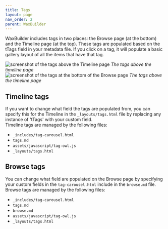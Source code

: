 ```yaml
---
title: Tags
layout: page
nav_order: 2
parent: WaxBuilder
---
```


WaxBuilder includes tags in two places: the Browse page (at the bottom) and the Timeline page (at the top). These tags are populated based on the tTags field in your metadata file. If you click on a tag, it will populate a basic gallery layout of all the items that have that tag.

<img src="https://kam535.github.io/wax-dcumentation/images/tags-timeline.png" alt="screenshot of the tags above the Timeline page">
<i>The tags above the timeline page</i>
<br>
<img src="https://kam535.github.io/wax-dcumentation/images/tags-browse.png" alt="screenshot of the tags at the bottom of the Browse page">
<i>The tags above the timeline page</i>
<br>

## Timeline tags
If you want to change what field the tags are populated from, you can specify this for the Timeline in the `_layouts/tags.html` file by replacing any instance of 'tTags' with your custom field.
<br>
Timeline tags are managed by the following files:
* `_includes/tag-carousel.html`
* `tags.md`
* `assets/javascript/tag-owl.js`
* `_layouts/tags.html`

## Browse tags
You can change what field are populated on the Browse page by specifying your custom fields in the `tag-carousel.html` include in the `browse.md` file.
<br>
Browse tags are managed by the following files:
* `_includes/tag-carousel.html`
* `tags.md`
* `browse.md`
* `assets/javascript/tag-owl.js`
* `_layouts/tags.html`
